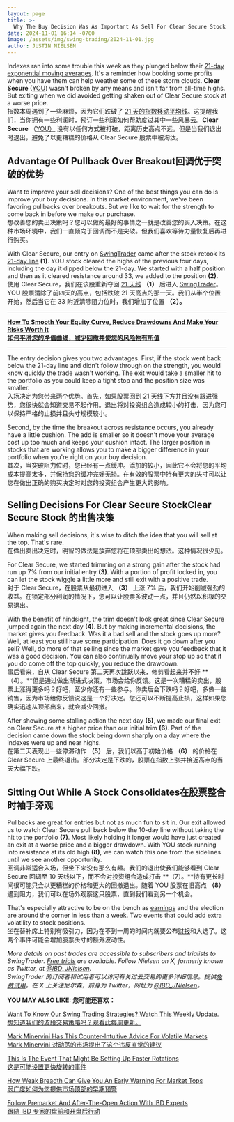 ```yaml
---
layout: page
title: >-
  Why The Buy Decision Was As Important As Sell For Clear Secure Stock	为什么购买决定与出售 Clear Secure Stock 一样重要
date: 2024-11-01 16:14 -0700
image: /assets/img/swing-trading/2024-11-01.jpg
author: JUSTIN NIELSEN
---
```






Indexes ran into some trouble this week as they plunged below their [21-day exponential moving averages](https://www.investors.com/how-to-invest/investors-corner/what-is-the-21-day-exponential-moving-average/). It's a reminder how booking some profits when you have them can help weather some of these storm clouds. **Clear Secure** ([YOU](https://research.investors.com/quote.aspx?symbol=YOU)) wasn't broken by any means and isn't far from all-time highs. But exiting when we did avoided getting shaken out of Clear Secure stock at a worse price.  
指数本周遇到了一些麻烦，因为它们跌破了 [21 天的指数移动平均线](https://www.investors.com/how-to-invest/investors-corner/what-is-the-21-day-exponential-moving-average/)。这提醒我们，当你拥有一些利润时，预订一些利润如何帮助度过其中一些风暴云。**Clear Secure** （[YOU）](https://research.investors.com/quote.aspx?symbol=YOU) 没有以任何方式被打破，距离历史高点不远。但是当我们退出时退出，避免了以更糟糕的价格从 Clear Secure 股票中被淘汰。




Advantage Of Pullback Over Breakout回调优于突破的优势
--------------------------------------------


Want to improve your sell decisions? One of the best things you can do is improve your buy decisions. In this market environment, we've been favoring pullbacks over breakouts. But we like to wait for the strength to come back in before we make our purchase.  
想改善您的卖出决策吗？您可以做的最好的事情之一就是改善您的买入决策。在这种市场环境中，我们一直倾向于回调而不是突破。但我们喜欢等待力量恢复后再进行购买。


With Clear Secure, our entry on [SwingTrader](http://shop.investors.com/offer/splashresponsive.aspx?id=SwingTrader&src=A011LPH) came after the stock retook its [21-day line](https://www.investors.com/how-to-invest/investors-corner/what-is-the-21-day-exponential-moving-average/) **(1)**. YOU stock cleared the highs of the previous four days, including the day it dipped below the 21-day. We started with a half position and then as it cleared resistance around 33, we added to the position **(2)**.  
使用 Clear Secure，我们在该股重新夺回 [21 天线](https://www.investors.com/how-to-invest/investors-corner/what-is-the-21-day-exponential-moving-average/) **（1）** 后进入 [SwingTrader](http://shop.investors.com/offer/splashresponsive.aspx?id=SwingTrader&src=A011LPH)。YOU 股票清除了前四天的高点，包括跌破 21 天高点的那一天。我们从半个位置开始，然后当它在 33 附近清除阻力位时，我们增加了位置 **（2）。**




---


[**How To Smooth Your Equity Curve, Reduce Drawdowns And Make Your Risks Worth It  
如何平滑您的净值曲线，减少回撤并使您的风险物有所值**](https://www.investors.com/ibd-videos/videos/taking-out-emotion-how-this-investment-advisor-applies-the-ibd-methodology-in-trading)




---


The entry decision gives you two advantages. First, if the stock went back below the 21-day line and didn't follow through on the strength, you would know quickly the trade wasn't working. The exit would take a smaller hit to the portfolio as you could keep a tight stop and the position size was smaller.  
入场决定为您带来两个优势。首先，如果股票回到 21 天线下方并且没有跟进强势，您很快就会知道交易不起作用。退出将对投资组合造成较小的打击，因为您可以保持严格的止损并且头寸规模较小。


Second, by the time the breakout across resistance occurs, you already have a little cushion. The add is smaller so it doesn't move your average cost up too much and keeps your cushion intact. The larger position in stocks that are working allows you to make a bigger difference in your portfolio when you're right on your buy decision.  
其次，当突破阻力位时，您已经有一点缓冲。添加的较小，因此它不会将您的平均成本提高太多，并保持您的缓冲完好无损。在有效的股票中持有更大的头寸可以让您在做出正确的购买决定时对您的投资组合产生更大的影响。


Selling Decisions For Clear Secure StockClear Secure Stock 的出售决策
----------------------------------------------------------------


When making sell decisions, it's wise to ditch the idea that you will sell at the top. That's rare.  
在做出卖出决定时，明智的做法是放弃您将在顶部卖出的想法。这种情况很少见。


For Clear Secure, we started trimming on a strong gain after the stock had run up 7% from our initial entry **(3)**. With a portion of profit locked in, you can let the stock wiggle a little more and still exit with a positive trade.  
对于 Clear Secure，在股票从最初进入 **（3）** 上涨 7% 后，我们开始削减强劲的收益。在锁定部分利润的情况下，您可以让股票多波动一点，并且仍然以积极的交易退出。


With the benefit of hindsight, the trim doesn't look great since Clear Secure jumped again the next day **(4)**. But by making incremental decisions, the market gives you feedback. Was it a bad sell and the stock goes up more? Well, at least you still have some participation. Does it go down after you sell? Well, do more of that selling since the market gave you feedback that it was a good decision. You can also continually move your stop up so that if you do come off the top quickly, you reduce the drawdown.  
事后看来，自从 Clear Secure 第二天再次跳跃以来，修剪看起来并不好 **（4）。**但是通过做出渐进式决策，市场会给你反馈。这是一次糟糕的卖出，股票上涨得更多吗？好吧，至少你还有一些参与。你卖后会下跌吗？好吧，多做一些销售，因为市场给你反馈说这是一个好决定。您还可以不断提高止损，这样如果您确实迅速从顶部出来，就会减少回撤。


After showing some stalling action the next day **(5)**, we made our final exit on Clear Secure at a higher price than our initial trim **(6)**. Part of the decision came down the stock being down sharply on a day where the indexes were up and near highs.  
在第二天表现出一些停滞动作 **（5）** 后，我们以高于初始价格 **（6）** 的价格在 Clear Secure 上最终退出。部分决定是下跌的，股票在指数上涨并接近高点的当天大幅下跌。


Sitting Out While A Stock Consolidates在股票整合时袖手旁观
------------------------------------------------


Pullbacks are great for entries but not as much fun to sit in. Our exit allowed us to watch Clear Secure pull back below the 10-day line without taking the hit to the portfolio **(7)**. Most likely holding it longer would have just created an exit at a worse price and a bigger drawdown. With YOU stock running into resistance at its old high **(8)**, we can watch this one from the sidelines until we see another opportunity.  
回调非常适合入场，但坐下来没有那么有趣。我们的退出使我们能够看到 Clear Secure 回调至 10 天线以下，而不会对投资组合造成打击 **（7）。**持有更长时间很可能只会以更糟糕的价格和更大的回撤退出。随着 YOU 股票在旧高点 **（8）** 遇到阻力，我们可以在场外观察这只股票，直到我们看到另一个机会。


That's especially attractive to be on the bench as [earnings](https://www.investors.com/research/earnings-calendar-analyst-estimates-stocks-to-watch/) and the election are around the corner in less than a week. Two events that could add extra volatility to stock positions.  
坐在替补席上特别有吸引力，因为在不到一周的时间内就要公布[财报](https://www.investors.com/research/earnings-calendar-analyst-estimates-stocks-to-watch/)和大选了。这两个事件可能会增加股票头寸的额外波动性。


*More details on past trades are accessible to subscribers and trialists to SwingTrader. [Free trials](http://shop.investors.com/offer/splashresponsive.aspx?id=SwingTrader&src=A011LPH) are available. Follow Nielsen on X, formerly known as Twitter, at [@IBD\_JNielsen](https://twitter.com/IBD_JNielsen).  
SwingTrader 的订阅者和试用者可以访问有关过去交易的更多详细信息。提供[免费试用](http://shop.investors.com/offer/splashresponsive.aspx?id=SwingTrader&src=A011LPH)。在 X 上关注尼尔森，前身为 Twitter，网址为 [@IBD\_JNielsen](https://twitter.com/IBD_JNielsen)。*


**YOU MAY ALSO LIKE: 您可能还喜欢：**


[Want To Know Our Swing Trading Strategies? Watch This Weekly Update.  
想知道我们的波段交易策略吗？观看此每周更新。](https://www.investors.com/ibd-videos/category/swing-trader-status-update?archive=1)


[Mark Minervini Has This Counter-Intuitive Advice For Volatile Markets  
Mark Minervini 对动荡的市场提出了这个违反直觉的建议](https://www.investors.com/ibd-videos/videos/why-minervini-calls-volatility-this-markets-comet-in-the-sky-moment)


[This Is The Event That Might Be Setting Up Faster Rotations  
这是可能设置更快旋转的事件](https://www.investors.com/ibd-videos/videos/watching-and-waiting-how-to-approach-uncertainty-before-election-2024)


[How Weak Breadth Can Give You An Early Warning For Market Tops  
弱广度如何为您提供市场顶部的早期预警](https://www.investors.com/ibd-videos/videos/whats-next-for-supercharged-markets-and-how-to-adjust-your-allocations)


[Follow Premarket And After-The-Open Action With IBD Experts  
跟随 IBD 专家的盘前和开盘后行动](https://get.investors.com/ibd-live/)




